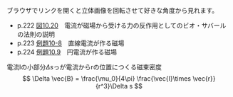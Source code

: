 ブラウザでリンクを開くと立体画像を回転させて好きな角度から見れます。

* p.222 [図10.20](fig10_20.html)　電流が磁場から受ける力の反作用としてのビオ・サバールの法則の説明
* p.223 [例題10-8](ex10_8.html)　直線電流が作る磁場
* p.224 [例題10.9](ex10_9.html)　円電流が作る磁場

電流Iの小部分$\Delta s$っが電流からrの位置につくる磁束密度
$$
\Delta \vec{B} = \frac{\mu_0}{4\pi} \frac{\vec{I}\times \vec{r}}{r^3}\Delta s
$$
